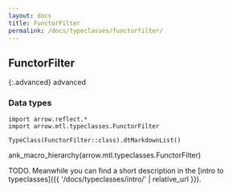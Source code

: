 ```yaml
---
layout: docs
title: FunctorFilter
permalink: /docs/typeclasses/functorfilter/
---
```


## FunctorFilter

{:.advanced}
advanced

### Data types

```kotlin:ank:replace
import arrow.reflect.*
import arrow.mtl.typeclasses.FunctorFilter

TypeClass(FunctorFilter::class).dtMarkdownList()
```

ank_macro_hierarchy(arrow.mtl.typeclasses.FunctorFilter)

TODO. Meanwhile you can find a short description in the [intro to typeclasses]({{ '/docs/typeclasses/intro/' | relative_url }}).
